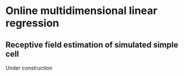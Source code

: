 # Online multidimensional linear regression
## Receptive field estimation of simulated simple cell

Under construction
